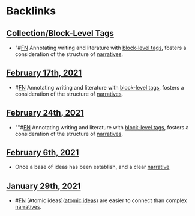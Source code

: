 
# Backlinks
## [Collection/Block-Level Tags](<Collection/Block-Level Tags.md>)
- "#[FN](<FN.md>) Annotating writing and literature with [block-level tags](<block-level tags.md>), fosters a consideration of the structure of [narratives](<narratives.md>).

## [February 17th, 2021](<February 17th, 2021.md>)
- #[FN](<FN.md>) Annotating writing and literature with [block-level tags](<block-level tags.md>), fosters a consideration of the structure of [narratives](<narratives.md>).

## [February 24th, 2021](<February 24th, 2021.md>)
- ""#[FN](<FN.md>) Annotating writing and literature with [block-level tags](<block-level tags.md>), fosters a consideration of the structure of [narratives](<narratives.md>).

## [February 6th, 2021](<February 6th, 2021.md>)
- Once a base of ideas has been establish, and a clear [narrative]([narratives](<narratives.md>))

## [January 29th, 2021](<January 29th, 2021.md>)
- #[FN](<FN.md>) [Atomic ideas]([atomic ideas](<atomic ideas.md>)) are easier to connect than complex [narratives](<narratives.md>).

